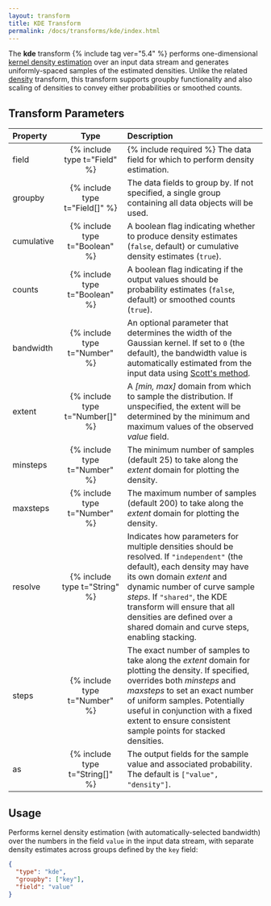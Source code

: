 ```yaml
---
layout: transform
title: KDE Transform
permalink: /docs/transforms/kde/index.html
---
```


The **kde** transform {% include tag ver="5.4" %} performs one-dimensional [kernel density estimation](https://en.wikipedia.org/wiki/Kernel_density_estimation) over an input data stream and generates uniformly-spaced samples of the estimated densities. Unlike the related [density](../density) transform, this transform supports groupby functionality and also scaling of densities to convey either probabilities or smoothed counts.

## Transform Parameters

| Property            | Type                            | Description   |
| :------------------ | :-----------------------------: | :------------ |
| field               | {% include type t="Field" %}    | {% include required %} The data field for which to perform density estimation.|
| groupby             | {% include type t="Field[]" %}  | The data fields to group by. If not specified, a single group containing all data objects will be used.|
| cumulative          | {% include type t="Boolean" %}  | A boolean flag indicating whether to produce density estimates (`false`, default) or cumulative density estimates (`true`).
| counts              | {% include type t="Boolean" %}  | A boolean flag indicating if the output values should be probability estimates (`false`, default) or smoothed counts (`true`).|
| bandwidth           | {% include type t="Number" %}   | An optional parameter that determines the width of the Gaussian kernel. If set to `0` (the default), the bandwidth value is automatically estimated from the input data using [Scott's method](https://stats.stackexchange.com/questions/90656/kernel-bandwidth-scotts-vs-silvermans-rules).|
| extent              | {% include type t="Number[]" %} | A _[min, max]_ domain from which to sample the distribution. If unspecified, the extent will be determined by the minimum and maximum values of the observed _value_ field.|
| minsteps            | {% include type t="Number" %}   | The minimum number of samples (default 25) to take along the _extent_ domain for plotting the density.|
| maxsteps            | {% include type t="Number" %}   | The maximum number of samples (default 200) to take along the _extent_ domain for plotting the density.|
| resolve            | {% include type t="String" %}   | Indicates how parameters for multiple densities should be resolved. If `"independent"` (the default), each density may have its own domain *extent* and dynamic number of curve sample *steps*. If `"shared"`, the KDE transform will ensure that all densities are defined over a shared domain and curve steps, enabling stacking.|
| steps               | {% include type t="Number" %}   | The exact number of samples to take along the _extent_ domain for plotting the density. If specified, overrides both _minsteps_ and _maxsteps_ to set an exact number of uniform samples. Potentially useful in conjunction with a fixed extent to ensure consistent sample points for stacked densities.|
| as                  | {% include type t="String[]" %} | The output fields for the sample value and associated probability. The default is `["value", "density"]`.|

## Usage

Performs kernel density estimation (with automatically-selected bandwidth) over the numbers in the field `value` in the input data stream, with separate density estimates across groups defined by the `key` field:

```json
{
  "type": "kde",
  "groupby": ["key"],
  "field": "value"
}
```

